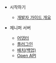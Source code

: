<!-- docs/_sidebar.md -->
- 시작하기
    - [개발자 가이드 개요](/ko/)

- 제니퍼 서버
    - [어댑터](/ko/adapter_guide.md)
    - [플러그인](/ko/plugin_guide.md)
    - [배치(백업)](/ko/batch_guide.md)
    - [Open API](/openapi.html)
